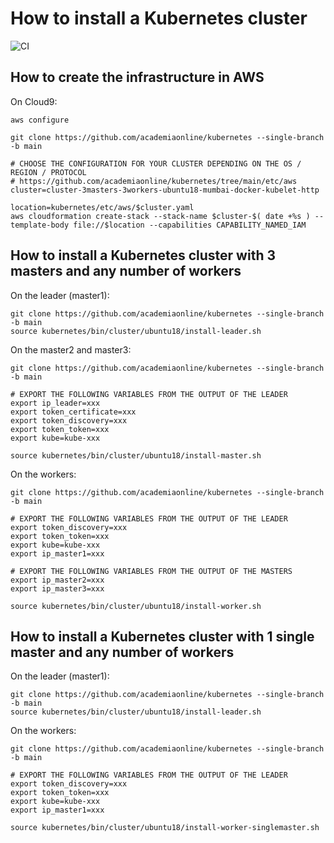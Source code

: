 # How to install a Kubernetes cluster
![CI](https://github.com/academiaonline/kubernetes/workflows/CI/badge.svg?branch=main)

## How to create the infrastructure in AWS
On Cloud9:
```
aws configure

git clone https://github.com/academiaonline/kubernetes --single-branch -b main

# CHOOSE THE CONFIGURATION FOR YOUR CLUSTER DEPENDING ON THE OS / REGION / PROTOCOL
# https://github.com/academiaonline/kubernetes/tree/main/etc/aws
cluster=cluster-3masters-3workers-ubuntu18-mumbai-docker-kubelet-http

location=kubernetes/etc/aws/$cluster.yaml
aws cloudformation create-stack --stack-name $cluster-$( date +%s ) --template-body file://$location --capabilities CAPABILITY_NAMED_IAM
```

## How to install a Kubernetes cluster with 3 masters and any number of workers
On the leader (master1):
```
git clone https://github.com/academiaonline/kubernetes --single-branch -b main
source kubernetes/bin/cluster/ubuntu18/install-leader.sh
```
On the master2 and master3:
```
git clone https://github.com/academiaonline/kubernetes --single-branch -b main

# EXPORT THE FOLLOWING VARIABLES FROM THE OUTPUT OF THE LEADER
export ip_leader=xxx
export token_certificate=xxx
export token_discovery=xxx
export token_token=xxx
export kube=kube-xxx

source kubernetes/bin/cluster/ubuntu18/install-master.sh
```
On the workers:
```
git clone https://github.com/academiaonline/kubernetes --single-branch -b main

# EXPORT THE FOLLOWING VARIABLES FROM THE OUTPUT OF THE LEADER
export token_discovery=xxx
export token_token=xxx
export kube=kube-xxx
export ip_master1=xxx

# EXPORT THE FOLLOWING VARIABLES FROM THE OUTPUT OF THE MASTERS
export ip_master2=xxx
export ip_master3=xxx

source kubernetes/bin/cluster/ubuntu18/install-worker.sh
```

## How to install a Kubernetes cluster with 1 single master and any number of workers
On the leader (master1):
```
git clone https://github.com/academiaonline/kubernetes --single-branch -b main
source kubernetes/bin/cluster/ubuntu18/install-leader.sh
```
On the workers:
```
git clone https://github.com/academiaonline/kubernetes --single-branch -b main

# EXPORT THE FOLLOWING VARIABLES FROM THE OUTPUT OF THE LEADER
export token_discovery=xxx
export token_token=xxx
export kube=kube-xxx
export ip_master1=xxx

source kubernetes/bin/cluster/ubuntu18/install-worker-singlemaster.sh
```
